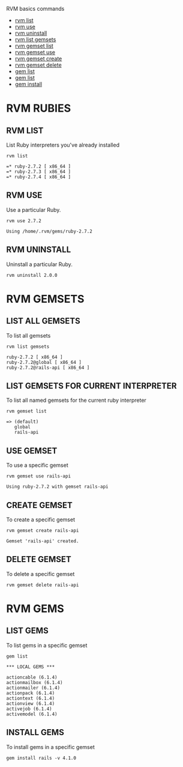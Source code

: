 RVM basics commands
- [rvm list](https://github.com/CarlosGarciaRa/rails-notes/blob/main/rvm-basics.md#rvm-list)
- [rvm use](https://github.com/CarlosGarciaRa/rails-notes/blob/main/rvm-basics.md#rvm-use)
- [rvm uninstall](https://github.com/CarlosGarciaRa/rails-notes/blob/main/rvm-basics.md#rvm-uninstall)
- [rvm list gemsets](https://github.com/CarlosGarciaRa/rails-notes/blob/main/rvm-basics.md#list-all-gemsets)
- [rvm gemset list](https://github.com/CarlosGarciaRa/rails-notes/blob/main/rvm-basics.md#list-gemsets-for-current-interpreter)
- [rvm gemset use](https://github.com/CarlosGarciaRa/rails-notes/blob/main/rvm-basics.md#use-gemset)
- [rvm gemset create](https://github.com/CarlosGarciaRa/rails-notes/blob/main/rvm-basics.md#create-gemset)
- [rvm gemset delete](https://github.com/CarlosGarciaRa/rails-notes/blob/main/rvm-basics.md#delete-gemset)
- [gem list](https://github.com/CarlosGarciaRa/rails-notes/blob/main/rvm-basics.md#list-gems)
- [gem list](https://github.com/CarlosGarciaRa/rails-notes/blob/main/rvm-basics.md#list-gems)
- [gem install](https://github.com/CarlosGarciaRa/rails-notes/blob/main/rvm-basics.md#gem-install)

# RVM RUBIES
## RVM LIST
List Ruby interpreters you've already installed
```
rvm list

=* ruby-2.7.2 [ x86_64 ]
=* ruby-2.7.3 [ x86_64 ]
=* ruby-2.7.4 [ x86_64 ]
```

## RVM USE
Use a particular Ruby.
```
rvm use 2.7.2

Using /home/.rvm/gems/ruby-2.7.2
```
## RVM UNINSTALL
Uninstall a particular Ruby.
```
rvm uninstall 2.0.0
```
# RVM GEMSETS

## LIST ALL GEMSETS
To list all gemsets

```
rvm list gemsets

ruby-2.7.2 [ x86_64 ]
ruby-2.7.2@global [ x86_64 ]
ruby-2.7.2@rails-api [ x86_64 ]
```
## LIST GEMSETS FOR CURRENT INTERPRETER
To list all named gemsets for the current ruby interpreter

```
rvm gemset list

=> (default)
   global
   rails-api
```

## USE GEMSET
To use a specific gemset

```
rvm gemset use rails-api

Using ruby-2.7.2 with gemset rails-api
```

## CREATE GEMSET
To create a specific gemset

```
rvm gemset create rails-api

Gemset 'rails-api' created.
```

## DELETE GEMSET
To delete a specific gemset

```
rvm gemset delete rails-api
```

# RVM GEMS

## LIST GEMS
To list gems in a specific gemset

```
gem list

*** LOCAL GEMS ***

actioncable (6.1.4)
actionmailbox (6.1.4)
actionmailer (6.1.4)
actionpack (6.1.4)
actiontext (6.1.4)
actionview (6.1.4)
activejob (6.1.4)
activemodel (6.1.4)
```

## INSTALL GEMS
To install gems in a specific gemset

```
gem install rails -v 4.1.0
```
